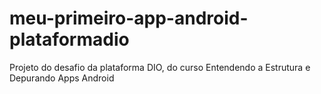 # meu-primeiro-app-android-plataformadio
Projeto do desafio da plataforma DIO, do curso Entendendo a Estrutura e Depurando Apps Android
